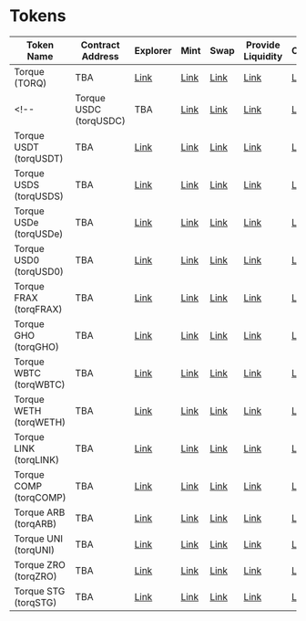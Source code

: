 # Tokens

| Token Name         | Contract Address       | Explorer | Mint | Swap | Provide Liquidity | Chart |
|--------------------|------------------------|----------|------|------|-------------------|-------|
| Torque (TORQ)      | TBA                    | [Link](#)| [Link](#)| [Link](#)| [Link](#)| [Link](#)|
<!-- | Torque USDC (torqUSDC) | TBA                | [Link](#)| [Link](#)| [Link](#)| [Link](#)| [Link](#)|
| Torque USDT (torqUSDT) | TBA                | [Link](#)| [Link](#)| [Link](#)| [Link](#)| [Link](#)|
| Torque USDS (torqUSDS) | TBA                | [Link](#)| [Link](#)| [Link](#)| [Link](#)| [Link](#)|
| Torque USDe (torqUSDe) | TBA                | [Link](#)| [Link](#)| [Link](#)| [Link](#)| [Link](#)|
| Torque USD0 (torqUSD0) | TBA                | [Link](#)| [Link](#)| [Link](#)| [Link](#)| [Link](#)|
| Torque FRAX (torqFRAX) | TBA                | [Link](#)| [Link](#)| [Link](#)| [Link](#)| [Link](#)|
| Torque GHO (torqGHO) | TBA                  | [Link](#)| [Link](#)| [Link](#)| [Link](#)| [Link](#)| -->
| Torque WBTC (torqWBTC) | TBA                | [Link](#)| [Link](#)| [Link](#)| [Link](#)| [Link](#)|
| Torque WETH (torqWETH) | TBA                | [Link](#)| [Link](#)| [Link](#)| [Link](#)| [Link](#)|
| Torque LINK (torqLINK) | TBA                | [Link](#)| [Link](#)| [Link](#)| [Link](#)| [Link](#)|
| Torque COMP (torqCOMP) | TBA                | [Link](#)| [Link](#)| [Link](#)| [Link](#)| [Link](#)|
| Torque ARB (torqARB) | TBA                  | [Link](#)| [Link](#)| [Link](#)| [Link](#)| [Link](#)|
| Torque UNI (torqUNI) | TBA                  | [Link](#)| [Link](#)| [Link](#)| [Link](#)| [Link](#)|
| Torque ZRO (torqZRO) | TBA                  | [Link](#)| [Link](#)| [Link](#)| [Link](#)| [Link](#)|
| Torque STG (torqSTG) | TBA                  | [Link](#)| [Link](#)| [Link](#)| [Link](#)| [Link](#)|
